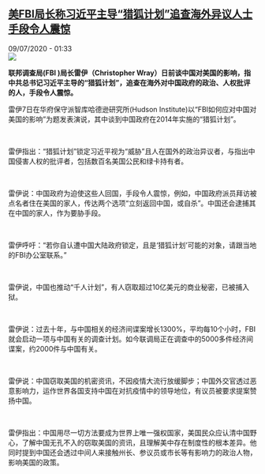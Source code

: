 <!--1594252632000-->
[美FBI局长称习近平主导“猎狐计划”追查海外异议人士手段令人震惊](http://www.rfi.fr//cn/%E4%B8%AD%E5%9B%BD/20200708-%E7%BE%8Efbi%E5%B1%80%E9%95%BF%E7%A7%B0%E4%B9%A0%E8%BF%91%E5%B9%B3%E4%B8%BB%E5%AF%BC-%E7%8C%8E%E7%8B%90%E8%AE%A1%E5%88%92-%E8%BF%BD%E6%9F%A5%E6%B5%B7%E5%A4%96%E5%BC%82%E8%AE%AE%E4%BA%BA%E5%A3%AB%E6%89%8B%E6%AE%B5%E4%BB%A4%E4%BA%BA%E9%9C%87%E6%83%8A)
------

<div>09/07/2020 - 01:33</div><img src="https://s.rfi.fr/media/display/39ec2ed0-c173-11ea-b0bc-005056bff430/w:310/p:16x9/2020-07-07T000000Z_66048910_RC2FOH9FP4PC_RTRMADP_3_USA-CHINA-WRAY.JPG"><p><strong>联邦调查局(FBI )局长雷伊（Christopher Wray）日前谈中国对美国的影响，指中共总书记习近平主导的“猎狐计划”，追查在海外对中国政府的政治、人权批评的人，手段令人震惊。</strong></p><div class="t-content__body u-clearfix"><div class="m-interstitial"></div><p>雷伊7日在华府保守派智库哈德逊研究所(Hudson Institute)以“FBI如何应对中国对美国的影响”为题发表演说，其中谈到中国政府在2014年实施的“猎狐计划”。</p><p> </p><p>雷伊指出：“猎狐计划”锁定习近平视为“威胁”且人在国外的政治异议者，与指出中国侵害人权的批评者，包括数百名美国公民和绿卡持有者。</p><p> </p><p>雷伊说：中国政府为迫使这些人回国，手段令人震惊，例如，中国政府派员拜访被点名者住在美国的家人，传达两个选项“立刻返回中国，或自杀”。中国还会逮捕其在中国的家人，作为要胁手段。</p><p> </p><p>雷伊呼吁：“若你自认遭中国大陆政府锁定，且是‘猎狐计划’可能的对象，请跟当地的FBI办公室联系。”</p><p> </p><p>雷伊说，中国也推动“千人计划”，有人窃取超过10亿美元的商业秘密，已被捕入狱。</p><p> </p><p>雷伊说：过去十年，与中国相关的经济间谍案增长1300%，平均每10个小时，FBI就会启动一项与中国有关的调查计划。如今联调局正在调查中的5000多件经济间谍案，约2000件与中国有关。</p><p> </p><p>雷伊说：中国窃取美国的机密资讯，不因疫情大流行放缓脚步；中国外交官透过恶意影响力，运作世界各国支持中国在对抗疫情中的领导地位，有议员被要求提案赞扬中国。</p><p> </p><p>雷伊指出：中国用尽一切方法要成为世界上唯一强权国家，美国民众应认清中国野心，了解中国无孔不入的窃取美国的资讯，且理解美中存在制度性的根本差异。他同时提到中国还会透过中间人来接触州长、参议员或市长等有影响力的政治人物，影响美国的政策。</p><p> </p><div class="o-self-promo o-self-promo--nl o-self-promo--hidden" data-selfpromo-newsletter></div><div class="o-self-promo o-self-promo--app o-self-promo--hidden" data-selfpromo-app></div></div>

